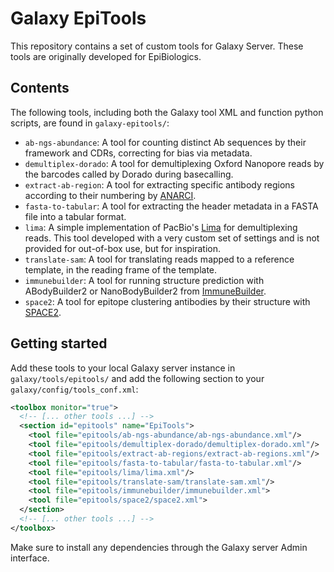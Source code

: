 # Galaxy EpiTools

This repository contains a set of custom tools for Galaxy Server. These tools are originally developed for EpiBiologics.

## Contents
The following tools, including both the Galaxy tool XML and function python scripts, are found in ``galaxy-epitools/``:
* ``ab-ngs-abundance``: A tool for counting distinct Ab sequences by their framework and CDRs, correcting for bias via metadata.
* ``demultiplex-dorado``: A tool for demultiplexing Oxford Nanopore reads by the barcodes called by Dorado during basecalling.
* ``extract-ab-region``: A tool for extracting specific antibody regions according to their numbering by [ANARCI](https://github.com/oxpig/ANARCI).
* ``fasta-to-tabular``: A tool for extracting the header metadata in a FASTA file into a tabular format.
* ``lima``: A simple implementation of PacBio's [Lima](https://lima.how) for demultiplexing reads. This tool developed with a very custom set of settings and is not provided for out-of-box use, but for inspiration.
* ``translate-sam``: A tool for translating reads mapped to a reference template, in the reading frame of the template.
* ``immunebuilder``: A tool for running structure prediction with ABodyBuilder2 or NanoBodyBuilder2 from [ImmuneBuilder](https://github.com/oxpig/ImmuneBuilder).
* ``space2``: A tool for epitope clustering antibodies by their structure with [SPACE2](https://github.com/oxpig/SPACE2).


## Getting started
Add these tools to your local Galaxy server instance in ``galaxy/tools/epitools/``
and add the following section to your ``galaxy/config/tools_conf.xml``:

```xml
<toolbox monitor="true">
  <!-- [... other tools ...] -->
  <section id="epitools" name="EpiTools">
    <tool file="epitools/ab-ngs-abundance/ab-ngs-abundance.xml"/>
    <tool file="epitools/demultiplex-dorado/demultiplex-dorado.xml"/>
    <tool file="epitools/extract-ab-regions/extract-ab-regions.xml"/>
    <tool file="epitools/fasta-to-tabular/fasta-to-tabular.xml"/>
    <tool file="epitools/lima/lima.xml"/>
    <tool file="epitools/translate-sam/translate-sam.xml"/>
    <tool file="epitools/immunebuilder/immunebuilder.xml">
    <tool file="epitools/space2/space2.xml">
  </section>
  <!-- [... other tools ...] -->
</toolbox>
```

Make sure to install any dependencies through the Galaxy server Admin interface.
